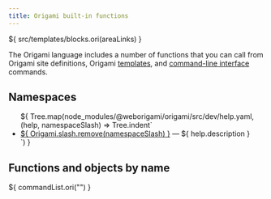 ```yaml
---
title: Origami built-in functions
---
```


${ src/templates/blocks.ori(areaLinks) }

The Origami language includes a number of functions that you can call from Origami site definitions, Origami [templates](/language/templates.html), and [command-line interface](/cli/) commands.

## Namespaces

<ul>
${ Tree.map(node_modules/@weborigami/origami/src/dev/help.yaml, (help, namespaceSlash) => Tree.indent`
  <li>
    <a href="${ namespaceSlash }">${ Origami.slash.remove(namespaceSlash) }</a>
    — ${ help.description }
  </li>
`) }
</ul>

## Functions and objects by name

${ commandList.ori("") }
